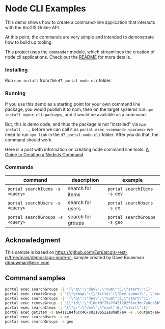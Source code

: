 # Node CLI Examples

This demo shows how to create a command-line application that interacts with the ArcGIS Online API.

At this point, the commands are very simple and intended to demonstrate how to build up tooling.

This project uses the `commander` module, which streamlines the creation of node cli applications. Check out the [README](https://github.com/tj/commander.js/blob/master/Readme.md) for more details.

### Installing

Run `npm install` from the `d7_portal-node-cli` folder. 

### Running

If you use this demo as a starting point for your own command line package, you would publish it to npm, then on the target systems run `npm install <your-cli-package>`, and it would be available as a command.

But, this is demo code, and thus the package is not "installed" via `npm install ...`, before we can call it as `portal exec <command> <params>` we need to run `npm link` in the `d7_portal-node-cli` folder. After you do that, the command should work.

Here is a post with information on creating node command line tools: [A Guide to Creating a NodeJs Command](https://x-team.com/blog/a-guide-to-creating-a-nodejs-command/)

### Commands

| command                         | description                   | example                                                  |
| ------------------------------- | ----------------------------- | -------------------------------------------------------- |
| `portal searchItems -s <query>` | search for items              | `portal searchItems -s dev`                              |
| `portal searchUsers -s <query>` | search for users              | `portal searchUsers -s ex`                               |
| `portal searchGroups -s <query>`| search for groups             | `portal searchGroups -s geo`                             |

## Acknowledgment

This sample is based on https://github.com/Esri/arcgis-rest-js/tree/main/demos/ago-node-cli sample created by Dave Bouwman <dbouwman@esri.com>

## Command samples

```sh
portal exec searchGroups -j '{\"q\":\"dev\",\"num\":5,\"start\":1}'
portal exec createGroup -j '{\"group\":{\"title\":\"Dev summit\", \"access\":\"public\"}}'
portal exec searchGroups -j '{\"q\":\"dev\",\"num\":5,\"start\":1}'
portal exec removeGroup -j '{\"id\":\"d16ef0f73e7f42f28256ec3bc7e0ca5b\"}'
portal exec searchItems -j '{\"q\":\"dev\",\"num\":6,\"start\":1}'
portal exec getItem -s a6411184f6cc467881186522e0bab7a4 -e .\output\a6411184f6cc467881186522e0bab7a4.json
portal exec searchUsers -s ex
portal exec searchGroups -s geo
```